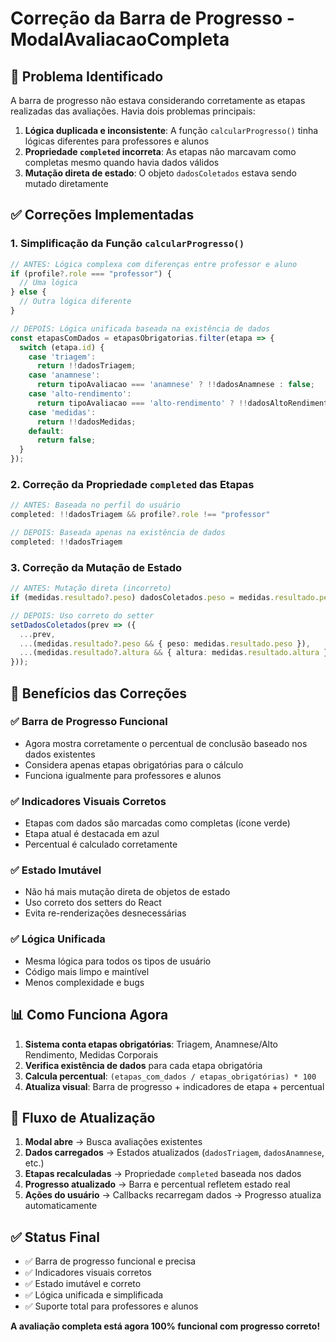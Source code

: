 # Correção da Barra de Progresso - ModalAvaliacaoCompleta

## 🐛 Problema Identificado

A barra de progresso não estava considerando corretamente as etapas realizadas das avaliações. Havia dois problemas principais:

1. **Lógica duplicada e inconsistente**: A função `calcularProgresso()` tinha lógicas diferentes para professores e alunos
2. **Propriedade `completed` incorreta**: As etapas não marcavam como completas mesmo quando havia dados válidos
3. **Mutação direta de estado**: O objeto `dadosColetados` estava sendo mutado diretamente

## ✅ Correções Implementadas

### 1. Simplificação da Função `calcularProgresso()`
```typescript
// ANTES: Lógica complexa com diferenças entre professor e aluno
if (profile?.role === "professor") {
  // Uma lógica
} else {
  // Outra lógica diferente
}

// DEPOIS: Lógica unificada baseada na existência de dados
const etapasComDados = etapasObrigatorias.filter(etapa => {
  switch (etapa.id) {
    case 'triagem':
      return !!dadosTriagem;
    case 'anamnese':
      return tipoAvaliacao === 'anamnese' ? !!dadosAnamnese : false;
    case 'alto-rendimento':
      return tipoAvaliacao === 'alto-rendimento' ? !!dadosAltoRendimento : false;
    case 'medidas':
      return !!dadosMedidas;
    default:
      return false;
  }
});
```

### 2. Correção da Propriedade `completed` das Etapas
```typescript
// ANTES: Baseada no perfil do usuário
completed: !!dadosTriagem && profile?.role !== "professor"

// DEPOIS: Baseada apenas na existência de dados
completed: !!dadosTriagem
```

### 3. Correção da Mutação de Estado
```typescript
// ANTES: Mutação direta (incorreto)
if (medidas.resultado?.peso) dadosColetados.peso = medidas.resultado.peso;

// DEPOIS: Uso correto do setter
setDadosColetados(prev => ({
  ...prev,
  ...(medidas.resultado?.peso && { peso: medidas.resultado.peso }),
  ...(medidas.resultado?.altura && { altura: medidas.resultado.altura })
}));
```

## 🎯 Benefícios das Correções

### ✅ **Barra de Progresso Funcional**
- Agora mostra corretamente o percentual de conclusão baseado nos dados existentes
- Considera apenas etapas obrigatórias para o cálculo
- Funciona igualmente para professores e alunos

### ✅ **Indicadores Visuais Corretos**
- Etapas com dados são marcadas como completas (ícone verde)
- Etapa atual é destacada em azul
- Percentual é calculado corretamente

### ✅ **Estado Imutável**
- Não há mais mutação direta de objetos de estado
- Uso correto dos setters do React
- Evita re-renderizações desnecessárias

### ✅ **Lógica Unificada**
- Mesma lógica para todos os tipos de usuário
- Código mais limpo e maintível
- Menos complexidade e bugs

## 📊 Como Funciona Agora

1. **Sistema conta etapas obrigatórias**: Triagem, Anamnese/Alto Rendimento, Medidas Corporais
2. **Verifica existência de dados** para cada etapa obrigatória
3. **Calcula percentual**: `(etapas_com_dados / etapas_obrigatórias) * 100`
4. **Atualiza visual**: Barra de progresso + indicadores de etapa + percentual

## 🔄 Fluxo de Atualização

1. **Modal abre** → Busca avaliações existentes
2. **Dados carregados** → Estados atualizados (`dadosTriagem`, `dadosAnamnese`, etc.)
3. **Etapas recalculadas** → Propriedade `completed` baseada nos dados
4. **Progresso atualizado** → Barra e percentual refletem estado real
5. **Ações do usuário** → Callbacks recarregam dados → Progresso atualiza automaticamente

## ✅ Status Final

- ✅ Barra de progresso funcional e precisa
- ✅ Indicadores visuais corretos
- ✅ Estado imutável e correto
- ✅ Lógica unificada e simplificada
- ✅ Suporte total para professores e alunos

**A avaliação completa está agora 100% funcional com progresso correto!**
